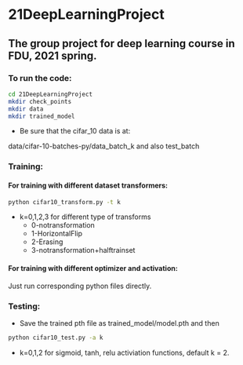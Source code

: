 # 21DeepLearningProject
 ## The group project for deep learning course in FDU, 2021 spring.

 ### To run the code:
```Bash
cd 21DeepLearningProject
mkdir check_points
mkdir data
mkdir trained_model
```
 - Be sure that the cifar_10 data is at:

 data/cifar-10-batches-py/data_batch_k and also test_batch
 ### Training:
 #### For training with different dataset transformers:
 ```Bash
 python cifar10_transform.py -t k
 ```
 
 - k=0,1,2,3 for different type of transforms
    - 0-notransformation 
    - 1-HorizontalFlip
    - 2-Erasing
    - 3-notransformation+halftrainset

 #### For training with different optimizer and activation:
 Just run corresponding python files directly.

 ### Testing:
 - Save the trained pth file as 
 trained_model/model.pth
 and then
 ```Bash
 python cifar10_test.py -a k
 ```
 - k=0,1,2 for sigmoid, tanh, relu activiation functions, default k = 2.

